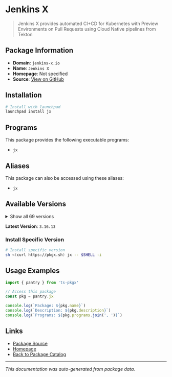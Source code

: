 # Jenkins X

> Jenkins X provides automated CI+CD for Kubernetes with Preview Environments on Pull Requests using Cloud Native pipelines from Tekton

## Package Information

- **Domain**: `jenkins-x.io`
- **Name**: `Jenkins X`
- **Homepage**: Not specified
- **Source**: [View on GitHub](https://github.com/pkgxdev/pantry/tree/main/projects/jenkins-x.io/package.yml)

## Installation

```bash
# Install with launchpad
launchpad install jx
```

## Programs

This package provides the following executable programs:

- `jx`

## Aliases

This package can also be accessed using these aliases:

- `jx`

## Available Versions

<details>
<summary>Show all 69 versions</summary>

- `3.16.13`, `3.16.10`, `3.16.4`, `3.16.1`, `3.16.0`
- `3.11.116`, `3.11.113`, `3.11.111`, `3.11.108`, `3.11.107`
- `3.11.105`, `3.11.92`, `3.11.90`, `3.11.87`, `3.11.81`
- `3.11.78`, `3.11.77`, `3.11.76`, `3.11.75`, `3.11.74`
- `3.11.71`, `3.11.70`, `3.11.69`, `3.11.66`, `3.11.65`
- `3.11.63`, `3.11.56`, `3.11.52`, `3.11.49`, `3.11.48`
- `3.11.45`, `3.11.44`, `3.11.41`, `3.11.39`, `3.11.38`
- `3.11.27`, `3.11.26`, `3.11.25`, `3.11.24`, `3.11.21`
- `3.11.17`, `3.11.14`, `3.11.11`, `3.11.10`, `3.11.8`
- `3.11.7`, `3.11.5`, `3.11.4`, `3.11.2`, `3.11.1`
- `3.11.0`, `3.10.182`, `3.10.181`, `3.10.180`, `3.10.178`
- `3.10.177`, `3.10.176`, `3.10.172`, `3.10.170`, `3.10.169`
- `3.10.167`, `3.10.166`, `3.10.161`, `3.10.160`, `3.10.158`
- `3.10.157`, `3.10.156`, `3.10.155`, `3.10.154`

</details>

**Latest Version**: `3.16.13`

### Install Specific Version

```bash
# Install specific version
sh <(curl https://pkgx.sh) jx -- $SHELL -i
```

## Usage Examples

```typescript
import { pantry } from 'ts-pkgx'

// Access this package
const pkg = pantry.jx

console.log(`Package: ${pkg.name}`)
console.log(`Description: ${pkg.description}`)
console.log(`Programs: ${pkg.programs.join(', ')}`)
```

## Links

- [Package Source](https://github.com/pkgxdev/pantry/tree/main/projects/jenkins-x.io/package.yml)
- [Homepage](#)
- [Back to Package Catalog](../../package-catalog.md)

---

*This documentation was auto-generated from package data.*
